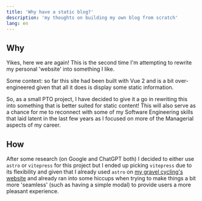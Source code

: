 ```yaml
---
title: 'Why have a static blog?'
description: 'my thoughts on building my own blog from scratch'
lang: en
---
```


## Why

Yikes, here we are again! This is the second time I'm attempting to rewrite my personal 'website' into something I like.

Some context: so far this site had been built with Vue 2 and is a bit over-engineered given that all it does is display some static information.

So, as a small PTO project, I have decided to give it a go in rewriting this into something that is better suited for static content! This will also serve as a chance for me to reconnect with some of my Software Engineering skills that laid latent in the last few years as I focused on more of the Managerial aspects of my career.

## How

After some research (on Google and ChatGPT both) I decided to either use `astro` or `vitepress` for this project but I ended up picking `vitepress` due to its flexibility and given that I already used `astro` on [my gravel cycling's website](https://github.com/rodolphocastro/br.com.gravel-alves) and already ran into some hiccups when trying to make things a bit more 'seamless' (such as having a simple modal) to provide users a more pleasant experience.
